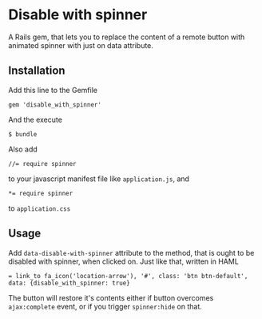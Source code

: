 # Disable with spinner

A Rails gem, that lets you to replace the content of a remote button with animated spinner with just on data attribute.

## Installation

Add this line to the Gemfile
```
gem 'disable_with_spinner'
```

And the execute
```
$ bundle
```

Also add 
```
//= require spinner
```
to your javascript manifest file like `application.js`, and
```
*= require spinner
```
to `application.css`

## Usage

Add `data-disable-with-spinner` attribute to the method, that is ought to be disabled with spinner, when clicked on. Just like that, written in HAML
```
= link_to fa_icon('location-arrow'), '#', class: 'btn btn-default', data: {disable_with_spinner: true}
```

The button will restore it's contents either if button overcomes `ajax:complete` event, or if you trigger `spinner:hide` on that.
